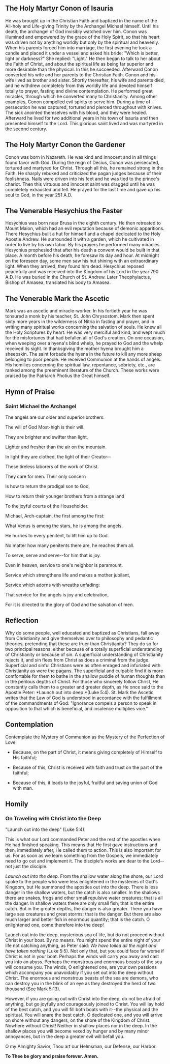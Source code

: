 ## The Holy Martyr Conon of Isauria

He was brought up in the Christian Faith and baptized in the name of the All-holy and Life-giving Trinity by the Archangel Michael himself. Until his death, the archangel of God invisibly watched over him. Conon was illumined and empowered by the grace of the Holy Spirit, so that his heart was driven not by anything worldly but only by the spiritual and heavenly. When his parents forced him into marriage, the first evening he took a candle and placed it under a vessel and asked his bride: "Which is better, light or darkness?" She replied: "Light." He then began to talk to her about the Faith of Christ, and about the spiritual life as being far superior and more desirable than the physical. In this he succeeded. Afterward Conon converted his wife and her parents to the Christian Faith. Conon and his wife lived as brother and sister. Shortly thereafter, his wife and parents died, and he withdrew completely from this worldly life and devoted himself totally to prayer, fasting and divine contemplation. He performed great miracles, through which he converted many to Christianity. Among other examples, Conon compelled evil spirits to serve him. During a time of persecution he was captured, tortured and pierced throughout with knives. The sick anointed themselves with his blood, and they were healed. Afterward he lived for two additional years in his town of Isauria and then presented himself to the Lord. This glorious saint lived and was martyred in the second century.

## The Holy Martyr Conon the Gardener

Conon was born in Nazareth. He was kind and innocent and in all things found favor with God. During the reign of Decius, Conon was persecuted, tortured and martyred for Christ. Through all this, he remained strong in the Faith. He sharply rebuked and criticized the pagan judges because of their foolishness. Nails were driven into his feet and he was tied to the prince's chariot. Then this virtuous and innocent saint was dragged until he was completely exhausted and fell. He prayed for the last time and gave up his soul to God, in the year 251 A.D.

## The Venerable Hesychius the Faster

Hesychius was born near Brusa in the eighth century. He then retreated to Mount Maion, which had an evil reputation because of demonic apparitions. There Hesychius built a hut for himself and a chapel dedicated to the Holy Apostle Andrew. He surrounded it with a garden, which he cultivated in order to live by his own labor. By his prayers he performed many miracles. Hesychius prophesied that after his death a convent would be built in that place. A month before his death, he foresaw its day and hour. At midnight on the foreseen day, some men saw his hut shining with an extraordinary light. When they arrived, they found him dead. Hesychius reposed peacefully and was received into the Kingdom of his Lord in the year 790 A.D. He was buried in the Church of St. Andrew. Later Theophylactus, Bishop of Amasea, translated his body to Amasea.

## The Venerable Mark the Ascetic

Mark was an ascetic and miracle-worker. In his fortieth year he was tonsured a monk by his teacher, St. John Chrysostom. Mark then spent sixty more years in the wilderness of Nitria in fasting and prayer, and in writing many spiritual works concerning the salvation of souls. He knew all the Holy Scriptures by heart. He was very merciful and kind, and wept much for the misfortunes that had befallen all of God's creation. On one occasion, when weeping over a hyena's blind whelp, he prayed to God and the whelp received its sight. In thanksgiving the mother hyena brought him a sheepskin. The saint forbade the hyena in the future to kill any more sheep belonging to poor people. He received Communion at the hands of angels. His homilies concerning the spiritual law, repentance, sobriety, etc., are ranked among the preeminent literature of the Church. These works were praised by the Patriarch Photius the Great himself.

## Hymn of Praise

### Saint Michael the Archangel

The angels are our older and superior brothers.

The will of God Most-high is their will.

They are brighter and swifter than light, 

Lighter and fresher than the air on the mountain.

In light they are clothed, the light of their Creator--

These tireless laborers of the work of Christ.

They care for men. Their only concern 

Is how to return the prodigal son to God, 

How to return their younger brothers from a strange land

To the joyful courts of the Householder.

Michael, Arch-captain, the first among the first:

What Venus is among the stars, he is among the angels.

He hurries to every penitent, to lift him up to God.

No matter how many penitents there are, he reaches them all.

To serve, serve and serve--for him that is joy.

Even in heaven, service to one's neighbor is paramount.

Service which strengthens life and makes a mother jubilant, 

Service which adorns with wreaths unfading:

That service for the angels is joy and celebration, 

For it is directed to the glory of God and the salvation of men.

## Reflection

Why do some people, well educated and baptized as Christians, fall away from Christianity and give themselves over to philosophy and pedantic theories, pretending that these are truer than Christianity? They do so for two principal reasons: either because of a totally superficial understanding of Christianity or because of sin. A superficial understanding of Christianity rejects it, and sin flees from Christ as does a criminal from the judge. Superficial and sinful Christians were as often enraged and infuriated with Christianity as were the pagans. The superficial and culpable find it is more comfortable for them to bathe in the shallow puddle of human thoughts than in the perilous depths of Christ. For those who sincerely follow Christ, He constantly calls them to a greater and greater depth, as He once said to the Apostle Peter: *Launch out into deep *(Luke 5:4). St. Mark the Ascetic writes that the Law of God is understood in accordance with the fulfillment of the commandments of God: "Ignorance compels a person to speak in opposition to that which is beneficial, and insolence multiplies vice."

## Contemplation

Contemplate the Mystery of Communion as the Mystery of the Perfection of Love:

- Because, on the part of Christ, it means giving completely of Himself to His faithful;

- Because of this, Christ is received with faith and trust on the part of the faithful;

- Because of this, it leads to the joyful, fruitful and saving union of God with man.

## Homily

### On Traveling with Christ into the Deep

"Launch out into the deep" (Luke 5:4).

This is what our Lord commanded Peter and the rest of the apostles when He had finished speaking. This means that He first gave instructions and then, immediately after, He called them to action. This is also important for us. For as soon as we learn something from the Gospels, we immediately need to go out and implement it. The disciple's works are dear to the Lord--not just the disciple. 

*Launch out into the deep.* From the shallow water along the shore, our Lord spoke to the people who were less enlightened in the mysteries of God's Kingdom, but He summoned the apostles out into the deep. There is less danger in the shallow waters, but the catch is also smaller. In the shallows there are snakes, frogs and other small repulsive water creatures; that is all the danger. In shallow waters there are only small fish; that is the entire catch. But in the greater depths, the danger is also greater. There you have large sea creatures and great storms; that is the danger. But there are also much larger and better fish in enormous quantity; that is the catch. O enlightened one, come therefore into the deep! 

Launch out into the deep, mysterious sea of life, but do not proceed without Christ in your boat. By no means. You might spend the entire night of your life not catching anything, as Peter said: *We have toiled all the night and have taken nothing* (Luke 5:5). Not only that, but you could face far worse if Christ is not in your boat. Perhaps the winds will carry you away and cast you into an abyss. Perhaps the monstrous and enormous beasts of the sea will consume you. The winds, O enlightened one, are your own passions which accompany you unavoidably if you set out into the deep without Christ. The enormous and monstrous beasts of the sea are demons, who can destroy you in the blink of an eye as they destroyed the herd of two thousand (See Mark 5:13).

However, if you are going out with Christ into the deep, do not be afraid of anything, but go joyfully and courageously joined to Christ. You will lay hold of the best catch, and you will fill both boats with it--the physical and the spiritual. You will snare the best catch, O dedicated one, and you will arrive on shore without any dangers, on the shore of the Kingdom of Christ. Nowhere without Christ! Neither in shallow places nor in the deep. In the shallow places you will become vexed by hunger and by many minor annoyances, but in the deep a greater evil will befall you.

O my Almighty Savior, Thou art our Helmsman, our Defense, our Harbor.

**To Thee be glory and praise forever. Amen.**
